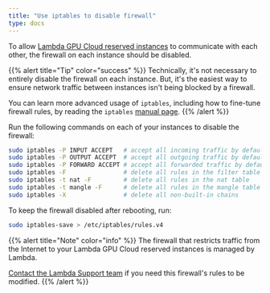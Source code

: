 ```yaml
---
title: "Use iptables to disable firewall"
type: docs
---
```


To allow
[Lambda GPU Cloud reserved instances](https://lambdalabs.com/service/gpu-cloud/reserved)
to communicate with each other, the firewall on each instance should be
disabled.

{{% alert title="Tip" color="success" %}}
Technically, it's not necessary to entirely disable the firewall on each
instance. But, it's the easiest way to ensure network traffic between
instances isn't being blocked by a firewall.

You can learn more advanced usage of `iptables`, including how to fine-tune
firewall rules, by reading the `iptables`
[manual page](https://linux.die.net/man/8/iptables).
{{% /alert %}}

Run the following commands on each of your instances to disable the firewall:

```bash
sudo iptables -P INPUT ACCEPT   # accept all incoming traffic by default
sudo iptables -P OUTPUT ACCEPT  # accept all outgoing traffic by default
sudo iptables -P FORWARD ACCEPT # accept all forwarded traffic by default
sudo iptables -F                # delete all rules in the filter table
sudo iptables -t nat -F         # delete all rules in the nat table
sudo iptables -t mangle -F      # delete all rules in the mangle table
sudo iptables -X                # delete all non-built-in chains
```

To keep the firewall disabled after rebooting, run:
```bash
sudo iptables-save > /etc/iptables/rules.v4
```

{{% alert title="Note" color="info" %}}
The firewall that restricts traffic from the Internet to your Lambda GPU Cloud
reserved instances is managed by Lambda.

[Contact the Lambda Support team](mailto:cloud@lambdalabs.com?subject=%5BRESERVED%5D%20Modify%20VCN%20firewall)
if you need this firewall's rules to be modified.
{{% /alert %}}
